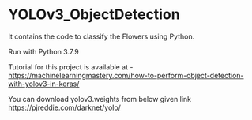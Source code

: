 # YOLOv3_ObjectDetection
It contains the code to classify the Flowers using Python.

Run with Python 3.7.9

Tutorial for this project is available at - 
https://machinelearningmastery.com/how-to-perform-object-detection-with-yolov3-in-keras/

You can download yolov3.weights from below given link
https://pjreddie.com/darknet/yolo/
